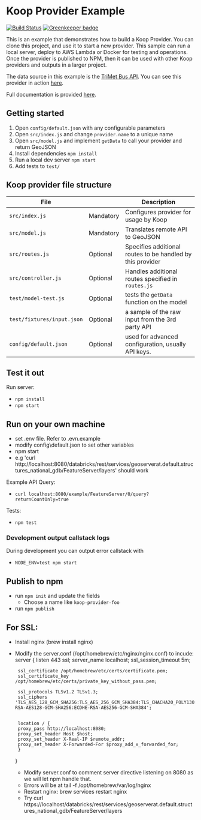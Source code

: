 # Koop Provider Example

[![Build Status](https://travis-ci.org/koopjs/koop-provider-example.svg?branch=master)](https://travis-ci.org/koopjs/koop-provider-example) [![Greenkeeper badge](https://badges.greenkeeper.io/koopjs/koop-provider-example.svg)](https://greenkeeper.io/)


This is an example that demonstrates how to build a Koop Provider. You can clone this project, and use it to start a new provider. This sample can run a local server, deploy to AWS Lambda or Docker for testing and operations. Once the provider is published to NPM, then it can be used with other Koop providers and outputs in a larger project.

The data source in this example is the [TriMet Bus API](https://developer.trimet.org). You can see this provider in action [here](http://dcdev.maps.arcgis.com/home/item.html?id=2603e7e3f10742f78093edf8ea2adfd8#visualize).

Full documentation is provided [here](https://koopjs.github.io/docs/usage/provider).

## Getting started

1. Open `config/default.json` with any configurable parameters
1. Open `src/index.js` and change `provider.name` to a unique name
1. Open `src/model.js` and implement `getData` to call your provider and return GeoJSON
1. Install dependencies `npm install`
1. Run a local dev server `npm start`
1. Add tests to `test/`

## Koop provider file structure

| File | | Description |
| --- | --- | --- |
| `src/index.js` | Mandatory | Configures provider for usage by Koop |
| `src/model.js` | Mandatory | Translates remote API to GeoJSON |
| `src/routes.js` | Optional | Specifies additional routes to be handled by this provider |
| `src/controller.js` | Optional | Handles additional routes specified in `routes.js` |
| `test/model-test.js` | Optional | tests the `getData` function on the model |
| `test/fixtures/input.json` | Optional | a sample of the raw input from the 3rd party API |
| `config/default.json` | Optional | used for advanced configuration, usually API keys. |


## Test it out
Run server:
- `npm install`
- `npm start`
## Run on your own machine
- set .env file. Refer to .evn.example
- modify config\default.json to set other variables
- npm start
- e.g 'curl http://localhost:8080/databricks/rest/services/geoserverat.default.structures_national_gdb/FeatureServer/layers' should work 

Example API Query:
- `curl localhost:8080/example/FeatureServer/0/query?returnCountOnly=true`


Tests:
- `npm test`

### Development output callstack logs

During development you can output error callstack with

- `NODE_ENV=test npm start`

## Publish to npm

- run `npm init` and update the fields
  - Choose a name like `koop-provider-foo`
- run `npm publish`

## For SSL:
 - Install nginx (brew install nginx)
 - Modify the server.conf (/opt/homebrew/etc/nginx/nginx.conf) to incude: 
  server {
    	listen 443 ssl;
    	server_name localhost;
        ssl_session_timeout  5m;

    	ssl_certificate /opt/homebrew/etc/certs/certificate.pem;
    	ssl_certificate_key /opt/homebrew/etc/certs/private_key_without_pass.pem;
        
        ssl_protocols TLSv1.2 TLSv1.3;
        ssl_ciphers 'TLS_AES_128_GCM_SHA256:TLS_AES_256_GCM_SHA384:TLS_CHACHA20_POLY1305_SHA256:ECDHE-RSA-AES128-GCM-SHA256:ECDHE-RSA-AES256-GCM-SHA384';


    	location / {
        proxy_pass http://localhost:8080;
        proxy_set_header Host $host;
        proxy_set_header X-Real-IP $remote_addr;
        proxy_set_header X-Forwarded-For $proxy_add_x_forwarded_for;
    	}
    }
    - Modify server.conf to comment server directive listening on 8080 as we will let npm handle that. 
    - Errors will be at tail -f /opt/homebrew/var/log/nginx 
    - Restart nginx: brew services restart nginx            
    - Try curl https://localhost/databricks/rest/services/geoserverat.default.structures_national_gdb/FeatureServer/layers 
